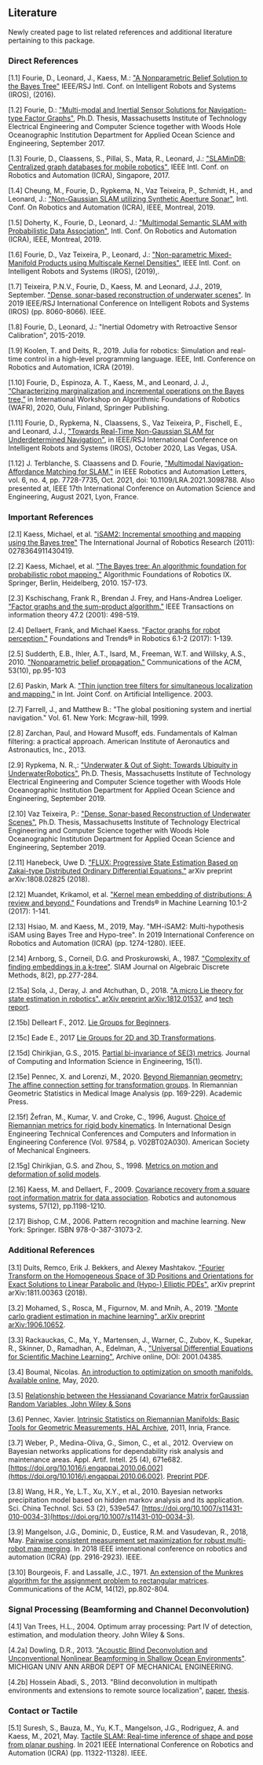 ## Literature

Newly created page to list related references and additional literature pertaining to this package.

### Direct References

[1.1]  Fourie, D., Leonard, J., Kaess, M.: ["A Nonparametric Belief Solution to the Bayes Tree"](http://www.ri.cmu.edu/pub_files/2016/10/Fourie16iros.pdf) IEEE/RSJ Intl. Conf. on Intelligent Robots and Systems (IROS), (2016).

[1.2]  Fourie, D.: ["Multi-modal and Inertial Sensor Solutions for Navigation-type Factor   Graphs"](https://darchive.mblwhoilibrary.org/bitstream/handle/1912/9305/Fourie_thesis.pdf?sequence=1), Ph.D. Thesis, Massachusetts Institute of Technology Electrical Engineering and Computer Science together with Woods Hole Oceanographic Institution Department for Applied Ocean Science and Engineering, September 2017.

[1.3]  Fourie, D., Claassens, S., Pillai, S., Mata, R., Leonard, J.: ["SLAMinDB: Centralized graph databases for mobile robotics"](http://people.csail.mit.edu/spillai/projects/cloud-graphs/2017-icra-cloudgraphs.pdf), IEEE Intl. Conf. on Robotics and Automation (ICRA), Singapore, 2017.

[1.4]  Cheung, M., Fourie, D., Rypkema, N., Vaz Teixeira, P., Schmidt, H., and Leonard, J.: ["Non-Gaussian SLAM utilizing Synthetic Aperture Sonar"](https://marinerobotics.mit.edu/sites/default/files/cheung_icra2019.pdf), Intl. Conf. On Robotics and Automation (ICRA), IEEE, Montreal, 2019.

[1.5]  Doherty, K., Fourie, D., Leonard, J.: ["Multimodal Semantic SLAM with Probabilistic Data Association"](https://marinerobotics.mit.edu/sites/default/files/doherty_icra2019_revised.pdf), Intl. Conf. On Robotics and Automation (ICRA), IEEE, Montreal, 2019.

[1.6]  Fourie, D., Vaz Teixeira, P., Leonard, J.: ["Non-parametric Mixed-Manifold Products using Multiscale Kernel Densities"](https://marinerobotics.mit.edu/sites/default/files/fourie_iros19_manifolds.pdf), IEEE Intl. Conf. on Intelligent Robots and Systems (IROS), (2019),.

[1.7]  Teixeira, P.N.V., Fourie, D., Kaess, M. and Leonard, J.J., 2019, September. ["Dense, sonar-based reconstruction of underwater scenes"](https://www.cs.cmu.edu/~kaess/pub/Teixeira19iros.pdf). In 2019 IEEE/RSJ International Conference on Intelligent Robots and Systems (IROS) (pp. 8060-8066). IEEE.

[1.8]  Fourie, D., Leonard, J.: "Inertial Odometry with Retroactive Sensor Calibration", 2015-2019.

[1.9] Koolen, T. and Deits, R., 2019. Julia for robotics: Simulation and real-time control in a high-level programming language. IEEE, Intl. Conference on Robotics and Automation, ICRA (2019).

[1.10] Fourie, D., Espinoza, A. T., Kaess, M., and Leonard, J. J., [“Characterizing marginalization and incremental operations on the Bayes tree,”](http://robotics.cs.rutgers.edu/wafr2020/wp-content/uploads/sites/7/2020/05/WAFR_2020_FV_28.pdf) in International Workshop on Algorithmic Foundations of Robotics (WAFR), 2020, Oulu, Finland, Springer Publishing.

[1.11] Fourie, D., Rypkema, N., Claassens, S., Vaz Teixeira, P., Fischell, E., and Leonard, J.J., ["Towards Real-Time Non-Gaussian SLAM for Underdetermined Navigation"](http://ras.papercept.net/images/temp/IROS/files/2648.pdf), in IEEE/RSJ International Conference on Intelligent Robots and Systems (IROS), October 2020, Las Vegas, USA.

[1.12] J. Terblanche, S. Claassens and D. Fourie, ["Multimodal Navigation-Affordance Matching for SLAM,"](http://www.navability.io/wp-content/uploads/2021/08/NavAbility_RAL2021_preprint.pdf) in IEEE Robotics and Automation Letters, vol. 6, no. 4, pp. 7728-7735, Oct. 2021, doi: 10.1109/LRA.2021.3098788.  Also presented at, IEEE 17th International Conference on Automation Science and Engineering, August 2021, Lyon, France.

### Important References

[2.1]  Kaess, Michael, et al. ["iSAM2: Incremental smoothing and mapping using the Bayes tree"](http://journals.sagepub.com/doi/abs/10.1177/0278364911430419) The International Journal of Robotics Research (2011): 0278364911430419.

[2.2]  Kaess, Michael, et al. ["The Bayes tree: An algorithmic foundation for probabilistic robot mapping."](https://smartech.gatech.edu/bitstream/handle/1853/38459/Kaess10wafr.pdf?sequence=1&isAllowed=y) Algorithmic Foundations of Robotics IX. Springer, Berlin, Heidelberg, 2010. 157-173.

[2.3]  Kschischang, Frank R., Brendan J. Frey, and Hans-Andrea Loeliger. ["Factor graphs and the sum-product algorithm."](http://www.cs.utoronto.ca/~radford/csc2506/factor.pdf) IEEE Transactions on information theory 47.2 (2001): 498-519.

[2.4]  Dellaert, Frank, and Michael Kaess. ["Factor graphs for robot perception."](https://www.nowpublishers.com/article/DownloadSummary/ROB-043) Foundations and Trends® in Robotics 6.1-2 (2017): 1-139.

[2.5]  Sudderth, E.B., Ihler, A.T., Isard, M., Freeman, W.T. and Willsky, A.S., 2010. ["Nonparametric belief propagation."](https://www.microsoft.com/en-us/research/wp-content/uploads/2010/10/p95-sudderth.pdf) Communications of the ACM, 53(10), pp.95-103

[2.6]  Paskin, Mark A. ["Thin junction tree filters for simultaneous localization and mapping."](http://citeseerx.ist.psu.edu/viewdoc/download?doi=10.1.1.15.7602&rep=rep1&type=pdf) in Int. Joint Conf. on Artificial Intelligence. 2003.

[2.7]  Farrell, J., and Matthew B.: "The global positioning system and inertial navigation." Vol. 61. New York: Mcgraw-hill, 1999.

[2.8]  Zarchan, Paul, and Howard Musoff, eds. Fundamentals of Kalman filtering: a practical approach. American Institute of Aeronautics and Astronautics, Inc., 2013.

[2.9]  Rypkema, N. R.,: ["Underwater & Out of Sight: Towards Ubiquity in UnderwaterRobotics"](http://dspace.mit.edu/bitstream/handle/1721.1/124118/1142630448-MIT.pdf), Ph.D. Thesis, Massachusetts Institute of Technology Electrical Engineering and Computer Science together with Woods Hole Oceanographic Institution Department for Applied Ocean Science and Engineering, September 2019.

[2.10] Vaz Teixeira, P.: ["Dense, Sonar-based Reconstruction of Underwater Scenes"](http://dspace.mit.edu/bitstream/handle/1721.1/123776/1139519986-MIT.pdf), Ph.D. Thesis, Massachusetts Institute of Technology Electrical Engineering and Computer Science together with Woods Hole Oceanographic Institution Department for Applied Ocean Science and Engineering, September 2019.

[2.11] Hanebeck, Uwe D. ["FLUX: Progressive State Estimation Based on Zakai-type Distributed Ordinary Differential Equations."](https://arxiv.org/pdf/1808.02825) arXiv preprint arXiv:1808.02825 (2018).

[2.12] Muandet, Krikamol, et al. ["Kernel mean embedding of distributions: A review and beyond."](https://www.nowpublishers.com/article/DownloadSummary/MAL-060) Foundations and Trends® in Machine Learning 10.1-2 (2017): 1-141.

[2.13] Hsiao, M. and Kaess, M., 2019, May. "MH-iSAM2: Multi-hypothesis iSAM using Bayes Tree and Hypo-tree". In 2019 International Conference on Robotics and Automation (ICRA) (pp. 1274-1280). IEEE.

[2.14] Arnborg, S., Corneil, D.G. and Proskurowski, A., 1987. ["Complexity of finding embeddings in a k-tree"](https://epubs.siam.org/doi/pdf/10.1137/0608024). SIAM Journal on Algebraic Discrete Methods, 8(2), pp.277-284.

[2.15a] Sola, J., Deray, J. and Atchuthan, D., 2018. ["A micro Lie theory for state estimation in robotics". arXiv preprint arXiv:1812.01537](https://arxiv.org/pdf/1812.01537), and [tech report](https://upcommons.upc.edu/bitstream/handle/2117/179757/2089-A-micro-Lie-theory-for-state-estimation-in-robotics%20(3).pdf).

[2.15b] Delleart F., 2012. [Lie Groups for Beginners](https://raw.githubusercontent.com/devbharat/gtsam/master/doc/LieGroups.pdf).

[2.15c] Eade E., 2017 [Lie Groups for 2D and 3D Transformations](https://ethaneade.com/lie.pdf).

[2.15d] Chirikjian, G.S., 2015. [Partial bi-invariance of SE(3) metrics](https://rpk.lcsr.jhu.edu/wp-content/uploads/2017/08/Partial-Bi-Invariance-of-SE3-Metrics1.pdf). Journal of Computing and Information Science in Engineering, 15(1).

[2.15e] Pennec, X. and Lorenzi, M., 2020. [Beyond Riemannian geometry: The affine connection setting for transformation groups](https://hal.inria.fr/hal-02342137/document). In Riemannian Geometric Statistics in Medical Image Analysis (pp. 169-229). Academic Press.

[2.15f] Žefran, M., Kumar, V. and Croke, C., 1996, August. [Choice of Riemannian metrics for rigid body kinematics](https://www.cis.upenn.edu/~cis610/SE3-Croke-Kumar.pdf). In International Design Engineering Technical Conferences and Computers and Information in Engineering Conference (Vol. 97584, p. V02BT02A030). American Society of Mechanical Engineers.

[2.15g] Chirikjian, G.S. and Zhou, S., 1998. [Metrics on motion and deformation of solid models](https://asmedigitalcollection.asme.org/mechanicaldesign/article-abstract/120/2/252/429661/Metrics-on-Motion-and-Deformation-of-Solid-Models).

[2.16] Kaess, M. and Dellaert, F., 2009. [Covariance recovery from a square root information matrix for data association](https://apps.dtic.mil/dtic/tr/fulltext/u2/a537233.pdf). Robotics and autonomous systems, 57(12), pp.1198-1210.

[2.17] Bishop, C.M., 2006. Pattern recognition and machine learning. New York: Springer. ISBN 978-0-387-31073-2.

### Additional References

[3.1]  Duits, Remco, Erik J. Bekkers, and Alexey Mashtakov. ["Fourier Transform on the Homogeneous Space of 3D Positions and Orientations for Exact Solutions to Linear Parabolic and (Hypo-) Elliptic PDEs".](https://www.preprints.org/manuscript/201811.0027/download/final_file) arXiv preprint arXiv:1811.00363 (2018).

[3.2]  Mohamed, S., Rosca, M., Figurnov, M. and Mnih, A., 2019. ["Monte carlo gradient estimation in machine learning". arXiv preprint arXiv:1906.10652](https://arxiv.org/pdf/1906.10652).

[3.3]  Rackauckas, C., Ma, Y., Martensen, J., Warner, C., Zubov, K., Supekar, R., Skinner, D., Ramadhan, A., Edelman, A., ["Universal Differential Equations for Scientific Machine Learning"](https://arxiv.org/abs/2001.04385), Archive online, DOI: 2001.04385.

[3.4]  Boumal, Nicolas. [An introduction to optimization on smooth manifolds. Available online](http://sma.epfl.ch/~nboumal/book/index.html), May, 2020.

[3.5]  [Relationship between the Hessianand Covariance Matrix forGaussian Random Variables, John Wiley & Sons](https://onlinelibrary.wiley.com/doi/pdf/10.1002/9780470824566.app1)

[3.6]  Pennec, Xavier. [Intrinsic Statistics on Riemannian Manifolds: Basic Tools for Geometric Measurements, HAL Archive](https://hal.inria.fr/inria-00614994/PDF/Pennec.JMIV06.pdf), 2011, Inria, France.

[3.7]  Weber, P., Medina-Oliva, G., Simon, C., et al., 2012. Overview on Bayesian networks applications for dependability risk analysis and maintenance areas. Appl. Artif. Intell. 25 (4), 671e682. [https://doi.org/10.1016/j.engappai.2010.06.002](https://doi.org/10.1016/j.engappai.2010.06.002). [Preprint PDF](https://hal.archives-ouvertes.fr/hal-00546144/file/Draft_00_Weber_eaai_2010.pdf).

[3.8]  Wang, H.R., Ye, L.T., Xu, X.Y., et al., 2010. Bayesian networks precipitation model based on hidden markov analysis and its application. Sci. China Technol. Sci. 53 (2), 539e547. [https://doi.org/10.1007/s11431-010-0034-3](https://doi.org/10.1007/s11431-010-0034-3).

[3.9]  Mangelson, J.G., Dominic, D., Eustice, R.M. and Vasudevan, R., 2018, May. [Pairwise consistent measurement set maximization for robust multi-robot map merging](http://141.212.194.179/publications/jmangelson-2018a.pdf). In 2018 IEEE international conference on robotics and automation (ICRA) (pp. 2916-2923). IEEE.

[3.10] Bourgeois, F. and Lassalle, J.C., 1971. [An extension of the Munkres algorithm for the assignment problem to rectangular matrices](https://dl.acm.org/doi/pdf/10.1145/362919.362945). Communications of the ACM, 14(12), pp.802-804.

### Signal Processing (Beamforming and Channel Deconvolution)

[4.1]  Van Trees, H.L., 2004. Optimum array processing: Part IV of detection, estimation, and modulation theory. John Wiley & Sons.

[4.2a]  Dowling, D.R., 2013. ["Acoustic Blind Deconvolution and Unconventional Nonlinear Beamforming in Shallow Ocean Environments"](https://apps.dtic.mil/dtic/tr/fulltext/u2/a598859.pdf). MICHIGAN UNIV ANN ARBOR DEPT OF MECHANICAL ENGINEERING.

[4.2b]  Hossein Abadi, S., 2013. "Blind deconvolution in multipath environments and extensions to remote source localization", [paper](https://asa.scitation.org/doi/pdf/10.1121/1.3688502?class=pdf), [thesis](https://deepblue.lib.umich.edu/bitstream/handle/2027.42/102443/shimah_1.pdf?sequence=1&isAllowed=y).

### Contact or Tactile

[5.1]  Suresh, S., Bauza, M., Yu, K.T., Mangelson, J.G., Rodriguez, A. and Kaess, M., 2021, May. [Tactile SLAM: Real-time inference of shape and pose from planar pushing](https://dspace.mit.edu/bitstream/handle/1721.1/139635/2011.07044.pdf?sequence=2&isAllowed=y). In 2021 IEEE International Conference on Robotics and Automation (ICRA) (pp. 11322-11328). IEEE.
